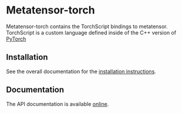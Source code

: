 # Metatensor-torch

Metatensor-torch contains the TorchScript bindings to metatensor. TorchScript is
a custom language defined inside of the C++ version of [PyTorch](PyTorch.org/)

## Installation

See the overall documentation for the [installation
instructions](https://docs.metatensor.org/latest/installation.html#install-torch-cxx).

## Documentation

The API documentation is available [online](https://docs.metatensor.org/latest/torch/reference/cxx/index.html).
